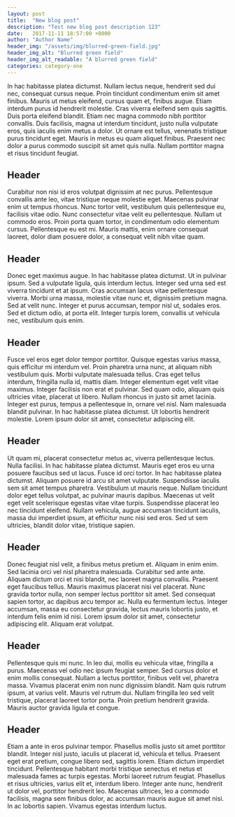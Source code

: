 ```yaml
---
layout: post
title:  "New blog post"
description: "Test new blog post description 123"
date:   2017-11-11 18:57:00 +0000
author: "Author Name"
header_img: "/assets/img/blurred-green-field.jpg"
header_img_alt: "Blurred green field"
header_img_alt_readable: "A blurred green field"
categories: category-one
---
```

In hac habitasse platea dictumst. Nullam lectus neque, hendrerit sed dui nec, consequat cursus neque. Proin tincidunt condimentum enim sit amet finibus. Mauris ut metus eleifend, cursus quam et, finibus augue. Etiam interdum purus id hendrerit molestie. Cras viverra eleifend sem quis sagittis. Duis porta eleifend blandit. Etiam nec magna commodo nibh porttitor convallis. Duis facilisis, magna ut interdum tincidunt, justo nulla vulputate eros, quis iaculis enim metus a dolor. Ut ornare est tellus, venenatis tristique purus tincidunt eget. Mauris in metus eu quam aliquet finibus. Praesent nec dolor a purus commodo suscipit sit amet quis nulla. Nullam porttitor magna et risus tincidunt feugiat.

<h2>Header</h2>
Curabitur non nisi id eros volutpat dignissim at nec purus. Pellentesque convallis ante leo, vitae tristique neque molestie eget. Maecenas pulvinar enim ut tempus rhoncus. Nunc tortor velit, vestibulum quis pellentesque eu, facilisis vitae odio. Nunc consectetur vitae velit eu pellentesque. Nullam ut commodo eros. Proin porta quam tortor, in condimentum odio elementum cursus. Pellentesque eu est mi. Mauris mattis, enim ornare consequat laoreet, dolor diam posuere dolor, a consequat velit nibh vitae quam.

<h2>Header</h2>
Donec eget maximus augue. In hac habitasse platea dictumst. Ut in pulvinar ipsum. Sed a vulputate ligula, quis interdum lectus. Integer sed urna sed est viverra tincidunt et at ipsum. Cras accumsan lacus vitae pellentesque viverra. Morbi urna massa, molestie vitae nunc et, dignissim pretium magna. Sed at velit nunc. Integer et purus accumsan, tempor nisl ut, sodales eros. Sed et dictum odio, at porta elit. Integer turpis lorem, convallis ut vehicula nec, vestibulum quis enim.

<h2>Header</h2>
Fusce vel eros eget dolor tempor porttitor. Quisque egestas varius massa, quis efficitur mi interdum vel. Proin pharetra urna nunc, at aliquam nibh vestibulum quis. Morbi vulputate malesuada tellus. Cras eget tellus interdum, fringilla nulla id, mattis diam. Integer elementum eget velit vitae maximus. Integer facilisis non erat et pulvinar. Sed quam odio, aliquam quis ultricies vitae, placerat ut libero. Nullam rhoncus in justo sit amet lacinia. Integer est purus, tempus a pellentesque in, ornare vel nisl. Nam malesuada blandit pulvinar. In hac habitasse platea dictumst. Ut lobortis hendrerit molestie. Lorem ipsum dolor sit amet, consectetur adipiscing elit.

<h2>Header</h2>
Ut quam mi, placerat consectetur metus ac, viverra pellentesque lectus. Nulla facilisi. In hac habitasse platea dictumst. Mauris eget eros eu urna posuere faucibus sed ut lacus. Fusce id orci tortor. In hac habitasse platea dictumst. Aliquam posuere id arcu sit amet vulputate. Suspendisse iaculis sem sit amet tempus pharetra. Vestibulum ut mauris neque. Nullam tincidunt dolor eget tellus volutpat, ac pulvinar mauris dapibus. Maecenas ut velit eget velit scelerisque egestas vitae vitae turpis. Suspendisse placerat leo nec tincidunt eleifend. Nullam vehicula, augue accumsan tincidunt iaculis, massa dui imperdiet ipsum, at efficitur nunc nisi sed eros. Sed ut sem ultricies, blandit dolor vitae, tristique sapien.

<h2>Header</h2>
Donec feugiat nisl velit, a finibus metus pretium et. Aliquam in enim enim. Sed lacinia orci vel nisl pharetra malesuada. Curabitur sed ante ante. Aliquam dictum orci et nisi blandit, nec laoreet magna convallis. Praesent eget faucibus tellus. Mauris maximus placerat nisi vel placerat. Nunc gravida tortor nulla, non semper lectus porttitor sit amet. Sed consequat sapien tortor, ac dapibus arcu tempor ac. Nulla eu fermentum lectus. Integer accumsan, massa eu consectetur gravida, lectus mauris lobortis justo, et interdum felis enim id nisi. Lorem ipsum dolor sit amet, consectetur adipiscing elit. Aliquam erat volutpat.

<h2>Header</h2>
Pellentesque quis mi nunc. In leo dui, mollis eu vehicula vitae, fringilla a purus. Maecenas vel odio nec ipsum feugiat semper. Sed cursus dolor et enim mollis consequat. Nullam a lectus porttitor, finibus velit vel, pharetra massa. Vivamus placerat enim non nunc dignissim blandit. Nam quis rutrum ipsum, at varius velit. Mauris vel rutrum dui. Nullam fringilla leo sed velit tristique, placerat laoreet tortor porta. Proin pretium hendrerit gravida. Mauris auctor gravida ligula et congue.

<h2>Header</h2>
Etiam a ante in eros pulvinar tempor. Phasellus mollis justo sit amet porttitor blandit. Integer nisl justo, iaculis ut placerat id, vehicula et tellus. Praesent eget erat pretium, congue libero sed, sagittis lorem. Etiam dictum imperdiet tincidunt. Pellentesque habitant morbi tristique senectus et netus et malesuada fames ac turpis egestas. Morbi laoreet rutrum feugiat. Phasellus et risus ultricies, varius elit et, interdum libero. Integer ante nunc, hendrerit ut dolor vel, porttitor hendrerit leo. Maecenas ultrices, leo a commodo facilisis, magna sem finibus dolor, ac accumsan mauris augue sit amet nisi. In ac lobortis sapien. Vivamus egestas interdum luctus.